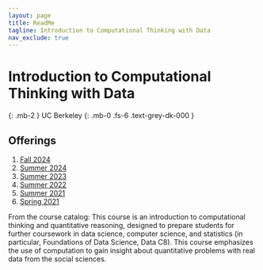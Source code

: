 ```yaml
---
layout: page
title: ReadMe
tagline: Introduction to Computational Thinking with Data
nav_exclude: true
---
```


# Introduction to Computational Thinking with Data
{: .mb-2 }
UC Berkeley
{: .mb-0 .fs-6 .text-grey-dk-000 }

## Offerings
1. [Fall 2024](https://data6.org/fa24/)
2. [Summer 2024](https://data6.org/su24/)
3. [Summer 2023](https://data6.org/su23/)
4. [Summer 2022](https://data6.org/su22/)
5. [Summer 2021](http://data6.org/su21)
6. [Spring 2021](http://data94.org)

From the course catalog: This course is an introduction to computational thinking and quantitative reasoning, designed to prepare students for further coursework in data science, computer science, and statistics (in particular, Foundations of Data Science, Data C8). This course emphasizes the use of computation to gain insight about quantitative problems with real data from the social sciences.
